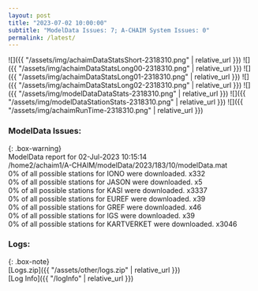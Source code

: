 ```yaml
---
layout: post
title: "2023-07-02 10:00:00"
subtitle: "ModelData Issues: 7; A-CHAIM System Issues: 0"
permalink: /latest/
---
```


![]({{ "/assets/img/achaimDataStatsShort-2318310.png" | relative_url }})
![]({{ "/assets/img/achaimDataStatsLong00-2318310.png" | relative_url }})
![]({{ "/assets/img/achaimDataStatsLong01-2318310.png" | relative_url }})
![]({{ "/assets/img/achaimDataStatsLong02-2318310.png" | relative_url }})
![]({{ "/assets/img/modelDataDataStats-2318310.png" | relative_url }})
![]({{ "/assets/img/modelDataStationStats-2318310.png" | relative_url }})
![]({{ "/assets/img/achaimRunTime-2318310.png" | relative_url }})


### ModelData Issues:  
  
{: .box-warning}  
 ModelData report for 02-Jul-2023 10:15:14   
 /home2/achaim1/A-CHAIM/modelData/2023/183/10/modelData.mat   
 0% of all possible stations for IONO were downloaded. x332   
 0% of all possible stations for JASON were downloaded. x5   
 0% of all possible stations for KASI were downloaded. x3337   
 0% of all possible stations for EUREF were downloaded. x39   
 0% of all possible stations for GREF were downloaded. x46   
 0% of all possible stations for IGS were downloaded. x39   
 0% of all possible stations for KARTVERKET were downloaded. x3046   
  


### Logs:  
  
{: .box-note}  
[Logs.zip]({{ "/assets/other/logs.zip" | relative_url }})  
[Log Info]({{ "/logInfo" | relative_url }})  
